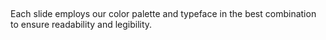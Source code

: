 ##

Each slide employs our color palette and typeface in the best combination to ensure readability and legibility.

